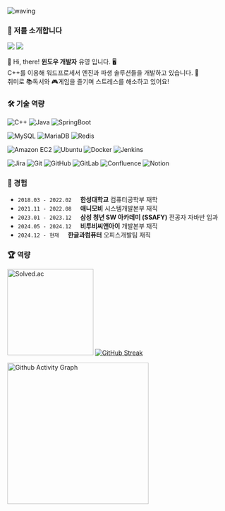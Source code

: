 ![waving](https://capsule-render.vercel.app/api?type=waving&height=200&fontAlign=80&fontAlignY=40&color=gradient)

### 🤝 저를 소개합니다

<a href="https://github.com/babyyu0"><img src="https://img.shields.io/badge/GitHub-181717?logo=github&logoColor=white"/></a>
<a href="https://babyyu0.tistory.com/"><img src="https://img.shields.io/badge/Tistory-EC4815?logo=tistory&logoColor=white"/></a>

👋 Hi, there! **윈도우 개발자** 유영 입니다. 🖥️  
C++를 이용해 워드프로세서 엔진과 파생 솔루션들을 개발하고 있습니다. 💫  
취미로 📚독서와 🎮게임을 즐기며 스트레스를 해소하고 있어요!

### 🛠️ 기술 역량
![C++](https://img.shields.io/badge/C++-00599C?style=flat-square&logo=cplusplus&logoColor=white)
![Java](https://img.shields.io/badge/Java-EA2D2E?style=flat-square&logo=java)
![SpringBoot](https://img.shields.io/badge/SpringBoot-6DB33F?style=flat-square&logo=springboot&logoColor=white)

![MySQL](https://img.shields.io/badge/MySQL-4479A1?style=flat-square&logo=mysql&logoColor=white)
![MariaDB](https://img.shields.io/badge/MariaDB-003545?style=flat-square&logo=mariadb&logoColor=white)
![Redis](https://img.shields.io/badge/Redis-DC382D?style=flat-square&logo=redis&logoColor=white)

![Amazon EC2](https://img.shields.io/badge/Amazon_EC2-FF9900?style=flat-square&logo=amazonec2&logoColor=white)
![Ubuntu](https://img.shields.io/badge/Ubuntu-E95420?style=flat-square&logo=ubuntu&logoColor=white)
![Docker](https://img.shields.io/badge/Docker-2496ED?style=flat-square&logo=docker&logoColor=white)
![Jenkins](https://img.shields.io/badge/Jenkins-D24939?style=flat-square&logo=jenkins&logoColor=white)

![Jira](https://img.shields.io/badge/Jira-0052CC?style=flat-square&logo=jira&logoColor=white)
![Git](https://img.shields.io/badge/Git-F05032?style=flat-square&logo=git&logoColor=white)
![GitHub](https://img.shields.io/badge/GitHub-181717?style=flat-square&logo=github&logoColor=white)
![GitLab](https://img.shields.io/badge/GitLab-FC6D26?style=flat-square&logo=gitlab&logoColor=white)
![Confluence](https://img.shields.io/badge/Confluence-172B4D?style=flat-square&logo=confluence&logoColor=white)
![Notion](https://img.shields.io/badge/Notion-000000?style=flat-square&logo=notion&logoColor=white)


### 📅 경험
* `2018.03 - 2022.02` &nbsp;&nbsp;&nbsp; **한성대학교** 컴퓨터공학부 재학
* `2021.11 - 2022.08` &nbsp;&nbsp;&nbsp; **애니모비** 시스템개발본부 재직
* `2023.01 - 2023.12` &nbsp;&nbsp;&nbsp; **삼성 청년 SW 아카데미 (SSAFY)** 전공자 자바반 입과
* `2024.05 - 2024.12` &nbsp;&nbsp;&nbsp; **비투비씨앤아이** 개발본부 재직
* `2024.12 - 현재` &nbsp;&nbsp;&nbsp; **한글과컴퓨터** 오피스개발팀 재직

### 🏆 역량
<a href="https://solved.ac/profile/dbdud1999"><img src="http://mazassumnida.wtf/api/generate_badge?boj=dbdud1999" alt="Solved.ac" height=195 /></a>
[![GitHub Streak](https://streak-stats.demolab.com?user=babyyu0&locale=ko&card_width=480&background=FFFFFF&ring=89B2E9&stroke=F1F1F1&currStreakNum=1058B7&currStreakLabel=6D6D6D&border=D3D3D3&sideNums=1058B7&sideLabels=6D6D6D&fire=EB8B0C&dates=D3D3D3)](https://git.io/streak-stats)


<img src="https://github-readme-activity-graph.vercel.app/graph?username=babyyu0&theme=minimal&hide_title=true" alt="Github Activity Graph" height=320 />

